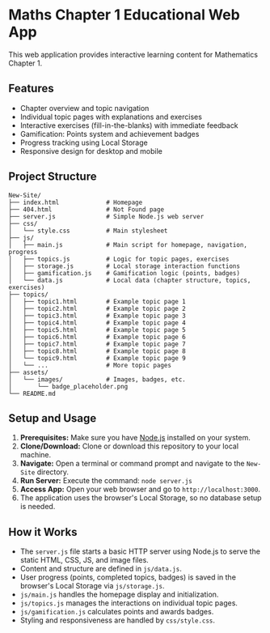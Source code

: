 # Maths Chapter 1 Educational Web App

This web application provides interactive learning content for Mathematics Chapter 1.

## Features

*   Chapter overview and topic navigation
*   Individual topic pages with explanations and exercises
*   Interactive exercises (fill-in-the-blanks) with immediate feedback
*   Gamification: Points system and achievement badges
*   Progress tracking using Local Storage
*   Responsive design for desktop and mobile

## Project Structure

```
New-Site/
├── index.html             # Homepage
├── 404.html               # Not Found page
├── server.js              # Simple Node.js web server
├── css/
│   └── style.css          # Main stylesheet
├── js/
│   ├── main.js            # Main script for homepage, navigation, progress
│   ├── topics.js          # Logic for topic pages, exercises
│   ├── storage.js         # Local storage interaction functions
│   ├── gamification.js    # Gamification logic (points, badges)
│   └── data.js            # Local data (chapter structure, topics, exercises)
├── topics/
│   ├── topic1.html        # Example topic page 1
│   ├── topic2.html        # Example topic page 2
│   ├── topic3.html        # Example topic page 3
│   ├── topic4.html        # Example topic page 4
│   ├── topic5.html        # Example topic page 5
│   ├── topic6.html        # Example topic page 6
│   ├── topic7.html        # Example topic page 7
│   ├── topic8.html        # Example topic page 8
│   └── topic9.html        # Example topic page 9
│   └── ...                # More topic pages
├── assets/
│   └── images/            # Images, badges, etc.
│       └── badge_placeholder.png
└── README.md
```

## Setup and Usage

1.  **Prerequisites:** Make sure you have [Node.js](https://nodejs.org/) installed on your system.
2.  **Clone/Download:** Clone or download this repository to your local machine.
3.  **Navigate:** Open a terminal or command prompt and navigate to the `New-Site` directory.
4.  **Run Server:** Execute the command: `node server.js`
5.  **Access App:** Open your web browser and go to `http://localhost:3000`.
6.  The application uses the browser's Local Storage, so no database setup is needed.

## How it Works

*   The `server.js` file starts a basic HTTP server using Node.js to serve the static HTML, CSS, JS, and image files.
*   Content and structure are defined in `js/data.js`.
*   User progress (points, completed topics, badges) is saved in the browser's Local Storage via `js/storage.js`.
*   `js/main.js` handles the homepage display and initialization.
*   `js/topics.js` manages the interactions on individual topic pages.
*   `js/gamification.js` calculates points and awards badges.
*   Styling and responsiveness are handled by `css/style.css`.
